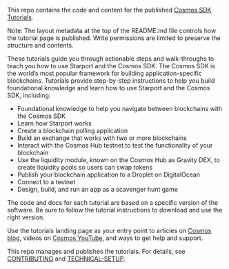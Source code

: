 <!--
layout: LandingPage
tutorials:
tools:
  - title: Cosmos SDK
    description: A framework for building public blockchains.
    links:
      - name: Learn more
        url: https://v1.cosmos.network/sdk
      - name: Documentation
        url: https://docs.cosmos.network/
    image: /cosmos-sdk-icon.svg
  - title: Tendermint Core
    description: Blockchain consensus engine and application interface.
    links:
      - name: Learn more
        url: https://tendermint.com/core/
      - name: Documentation
        url: https://docs.tendermint.com/
    image: /tendermint-icon.svg
  - title: Starport
    description: All-in-one platform to build, launch, and maintain apps on a sovereign and secured blockchain.
    links:
      - name: Learn more
        url: https://starport.com/
      - name: Documentation
        url: https://docs.starport.com/
    image: /starport-icon.svg
  - title: IBC
    description: Industry standard protocol for inter-blockchain communication.
    links:
      - name: Learn more
        url: https://ibcprotocol.org/
      - name: Documentation
        url: https://ibc.cosmos.network/
    image: /ibc-icon.svg
  - title: CosmWasm
    description: Smart contracting platform built for Cosmos ecosystem.
    links:
      - name: Learn more
        url: https://cosmwasm.com/
      - name: Documentation
        url: https://docs.cosmwasm.com/docs/1.0/
    image: /cosmwasm-icon.svg
  - title: Cosmos Hub
    description: Software powering Cosmos Hub, the heart of the Cosmos network, and home of the ATOM token.
    links:
      - name: Documentation
        url: https://hub.cosmos.network/
    image: /generic-star-icon.svg
articles:
  - title: Vega Testnet
    date: Monday, November 8
    time: 2
    url: https://interchain-io.medium.com/cosmos-hub-vega-upgrade-testnet-details-e9c5d69a59c
    image: /article-01.jpg
  - title: Tendermint v0.35
    date: Friday, November 5
    time: 4
    url: https://medium.com/tendermint/tendermint-v0-35-introduces-prioritized-mempool-a-makeover-to-the-peer-to-peer-network-more-61eea6ec572d
    image: /article-02.jpg
  - title: What is IBC?
    date: Tuesday, December 7
    time: 9
    url: https://bisontrails.co/ibc-protocol
    image: /article-03.jpg
-->

This repo contains the code and content for the published [Cosmos SDK Tutorials](https://tutorials.cosmos.network/).

Note: The layout metadata at the top of the README.md file controls how the tutorial page is published. Write permissions are limited to preserve the structure and contents.

These tutorials guide you through actionable steps and walk-throughs to teach you how to use Starport and the Cosmos SDK. The Cosmos SDK is the world’s most popular framework for building application-specific blockchains. Tutorials provide step-by-step instructions to help you build foundational knowledge and learn how to use Starport and the Cosmos SDK, including: 

- Foundational knowledge to help you navigate between blockchains with the Cosmos SDK
- Learn how Starport works
- Create a blockchain polling application
- Build an exchange that works with two or more blockchains
- Interact with the Cosmos Hub testnet to test the functionality of your blockchain
- Use the liquidity module, known on the Cosmos Hub as Gravity DEX, to create liquidity pools so users can swap tokens
- Publish your blockchain application to a Droplet on DigitalOcean
- Connect to a testnet
- Design, build, and run an app as a scavenger hunt game 

The code and docs for each tutorial are based on a specific version of the software. Be sure to follow the tutorial instructions to download and use the right version.

Use the tutorials landing page as your entry point to articles on [Cosmos blog](https://blog.cosmos.network/), videos on [Cosmos YouTube](https://www.youtube.com/c/CosmosProject/videos), and ways to get help and support. 


This repo manages and publishes the tutorials. For details, see [CONTRIBUTING](CONTRIBUTING.md) and [TECHNICAL-SETUP](TECHNICAL-SETUP.md). 
